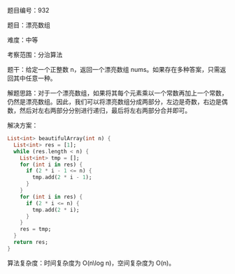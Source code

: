 题目编号：932

题目：漂亮数组

难度：中等

考察范围：分治算法

题干：给定一个正整数 n，返回一个漂亮数组 nums。如果存在多种答案，只需返回其中任意一种。

解题思路：对于一个漂亮数组，如果将其每个元素乘以一个常数再加上一个常数，仍然是漂亮数组。因此，我们可以将漂亮数组分成两部分，左边是奇数，右边是偶数，然后对左右两部分分别进行递归，最后将左右两部分合并即可。

解决方案：

```dart
List<int> beautifulArray(int n) {
  List<int> res = [1];
  while (res.length < n) {
    List<int> tmp = [];
    for (int i in res) {
      if (2 * i - 1 <= n) {
        tmp.add(2 * i - 1);
      }
    }
    for (int i in res) {
      if (2 * i <= n) {
        tmp.add(2 * i);
      }
    }
    res = tmp;
  }
  return res;
}
```

算法复杂度：时间复杂度为 O(n\log n)，空间复杂度为 O(n)。